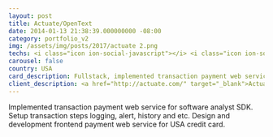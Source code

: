 ```yaml
---
layout: post
title: Actuate/OpenText
date: 2014-01-13 21:38:39.000000000 -08:00
category: portfolio_v2
img: /assets/img/posts/2017/actuate 2.png
techs: <i class="icon ion-social-javascript"></i> <i class="icon ion-social-apple"></i> <i class="icon ion-ipad"></i> <i class="icon ion-iphone"></i><i class="icon ion-monitor"></i>
carousel: false
country: USA
card_description: Fullstack, implemented transaction payment web service for software. <code class="text-primary">PHP JS MYSQL analyst SDK</code>
client_description: <a href="http://actuate.com/" target="_blank">Actuate Corporation</a> is a publicly traded reporting, analytics and customer communications software company based in San Mateo, California.
---
```

Implemented transaction payment web service for software analyst SDK. Setup transaction steps logging, alert, history and etc. Design and development frontend payment web service for USA credit card.